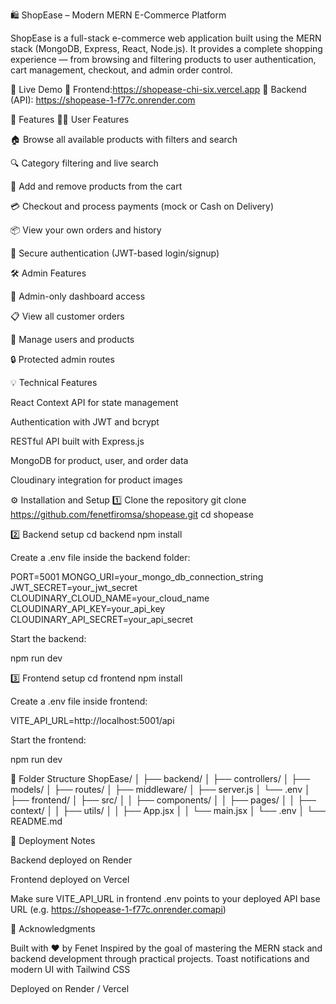 🛍️ ShopEase – Modern MERN E-Commerce Platform

ShopEase is a full-stack e-commerce web application built using the MERN stack (MongoDB, Express, React, Node.js).
It provides a complete shopping experience — from browsing and filtering products to user authentication, cart management, checkout, and admin order control.

🚀 Live Demo
🔗 Frontend:https://shopease-chi-six.vercel.app
🔗 Backend (API): https://shopease-1-f77c.onrender.com

🧩 Features
🧑‍💻 User Features

🏠 Browse all available products with filters and search

🔍 Category filtering and live search

🛒 Add and remove products from the cart

💳 Checkout and process payments (mock or Cash on Delivery)

📦 View your own orders and history

🔐 Secure authentication (JWT-based login/signup)

🛠️ Admin Features

🔑 Admin-only dashboard access

📋 View all customer orders

🧾 Manage users and products

🔒 Protected admin routes

💡 Technical Features

React Context API for state management

Authentication with JWT and bcrypt

RESTful API built with Express.js

MongoDB for product, user, and order data

Cloudinary integration for product images


⚙️ Installation and Setup
1️⃣ Clone the repository
git clone https://github.com/fenetfiromsa/shopease.git
cd shopease

2️⃣ Backend setup
cd backend
npm install


Create a .env file inside the backend folder:

PORT=5001
MONGO_URI=your_mongo_db_connection_string
JWT_SECRET=your_jwt_secret
CLOUDINARY_CLOUD_NAME=your_cloud_name
CLOUDINARY_API_KEY=your_api_key
CLOUDINARY_API_SECRET=your_api_secret


Start the backend:

npm run dev

3️⃣ Frontend setup
cd frontend
npm install


Create a .env file inside frontend:

VITE_API_URL=http://localhost:5001/api


Start the frontend:

npm run dev

🧠 Folder Structure
ShopEase/
│
├── backend/
│   ├── controllers/
│   ├── models/
│   ├── routes/
│   ├── middleware/
│   ├── server.js
│   └── .env
│
├── frontend/
│   ├── src/
│   │   ├── components/
│   │   ├── pages/
│   │   ├── context/
│   │   ├── utils/
│   │   ├── App.jsx
│   │   └── main.jsx
│   └── .env
│
└── README.md


🚀 Deployment Notes

Backend deployed on Render

Frontend deployed on Vercel

Make sure VITE_API_URL in frontend .env points to your deployed API base URL
(e.g. https://shopease-1-f77c.onrender.comapi)


💬 Acknowledgments

Built with ❤️ by Fenet
Inspired by the goal of mastering the MERN stack and backend development through practical projects.
Toast notifications and modern UI with Tailwind CSS

Deployed on Render / Vercel
